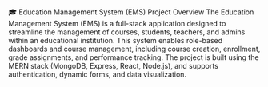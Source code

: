 🎓 Education Management System (EMS)
Project Overview
The Education Management System (EMS) is a full-stack application designed to streamline the management of courses, students, teachers, and admins within an educational institution. This system enables role-based dashboards and course management, including course creation, enrollment, grade assignments, and performance tracking. The project is built using the MERN stack (MongoDB, Express, React, Node.js), and supports authentication, dynamic forms, and data visualization.
